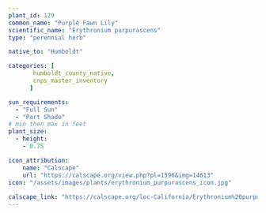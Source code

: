 ```yaml
---
plant_id: 129
common_name: "Purple Fawn Lily"
scientific_name: "Erythronium purpurascens"
type: "perennial herb"

native_to: "Humboldt"

categories: [
       humboldt_county_native,
       cnps_master_inventory
      ]

sun_requirements:
  - "Full Sun"
  - "Part Shade"
# min then max in feet
plant_size:
  - height: 
    - 0.75

icon_attribution: 
    name: "Calscape"
    url: "https://calscape.org/view.php?pl=1596&img=14613"
icon: "/assets/images/plants/erythronium_purpurascens_icon.jpg"
 
calscape_link: "https://calscape.org/loc-California/Erythronium%20purpurascense(%20)"
---
```









